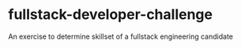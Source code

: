 # fullstack-developer-challenge
An exercise to determine skillset of a fullstack engineering candidate
